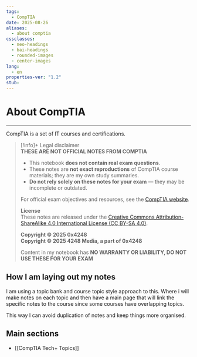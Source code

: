 ```yaml
---
tags:
  - CompTIA
date: 2025-08-26
aliases:
  - about comptia
cssclasses:
  - neo-headings
  - bai-headings
  - rounded-images
  - center-images
lang:
  - en
properties-ver: "1.2"
stub:
---
```

# About CompTIA

***
CompTIA is a set of IT courses and certifications.

>[!info]+ Legal disclaimer  
> **THESE ARE NOT OFFICIAL NOTES FROM COMPTIA**   
> - This notebook **does not contain real exam questions**.  
> - These notes are **not exact reproductions** of CompTIA course materials; they are my own study summaries.  
> - **Do not rely solely on these notes for your exam** — they may be incomplete or outdated.  
>  
> For official exam objectives and resources, see the [CompTIA website](https://www.comptia.org/certifications).  
>
> **License**  
> These notes are released under the [Creative Commons Attribution-ShareAlike 4.0 International License (CC BY-SA 4.0)](https://creativecommons.org/licenses/by-sa/4.0/).  
>
> **Copyright © 2025 0x4248**  
> **Copyright © 2025 4248 Media, a part of 0x4248**
>
> Content in my notebook has **NO WARRANTY OR LIABILITY, DO NOT USE THESE FOR YOUR EXAM**

## How I am laying out my notes

I am using a topic bank and course topic style approach to this. Where i will make notes on each topic and then have a main page that will link the specific notes to the course since some courses have overlapping topics.

This way I can avoid duplication of notes and keep things more organised.
## Main sections
- [[CompTIA Tech+ Topics]]

